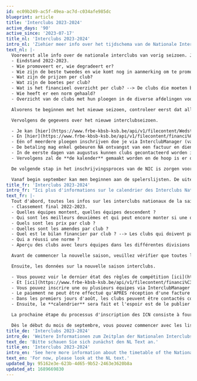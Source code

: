 ```yaml
---
id: ec09b249-ac5f-49ea-ac7d-c034afe985dc
blueprint: article
title: 'Interclubs 2023-2024'
active_days: '90'
active_since: '2023-07-17'
title_nl: 'Interclubs 2023-2024'
intro_nl: 'Ziehier meer info over het tijdschema van de Nationale Interclubs.'
text_nl: |-
  Vooreerst alle info over de nationale interclubs van vorig seizoen. Je kan in dit [bestand](https://www.frbe-kbsb-ksb.be/api/v1/filecontent/ICN_NIC_2022_2023_Apercu_Overzicht__079157.xlsx) de volgende zaken zien:
  - Eindstand 2022-2023.
  - Wie promoveert er, wie degradeert er?
  - Wie zijn de beste tweedes en wie komt nog in aanmerking om te promoveren indien één of meerdere ploegen niet kunnen promoveren?
  - Wat zijn de prijzen per club?
  - Wat zijn de boetes per club?
  - Wat is het financieel overzicht per club? --> De clubs die moeten betalen (te zien als er staat "te innen"), dienen dit te doen **VOOR 15/08/2023** NA ontvangst van een factuur (gelieve de mededeling te vermelden). De clubs die moeten ontvangen (te zien als er staat "te storten"), dienen te controleren als het IBAN-nr. en de BIC-code correct is (zo niet, onmiddellijk reageren naar [interclubs@frbe-kbsb-ksb.be](interclubs@frbe-kbsb-ksb.be)).
  - Wie heeft er een norm gehaald?
  - Overzicht van de clubs met hun ploegen in de diverse afdelingen voor het komende seizoen.

  Alvorens te beginnen met het nieuwe seizoen, controleer eerst dat alle clubinformatie correct staat. Dit kun je controleren door op de website van de KBSB in het hoofdmenu te klikken op Clubs en vervolgens Clubinfo (ofwel [deze link](https://www.frbe-kbsb-ksb.be/clubs/info)). Verdere e-mailcommunicatie over NIC zal gebeuren met de verantwoordelijke interclubs en de penningmeester (en het hoofde-mailadres). Mocht dit niet in orde zijn, dan dient een clubverantwoordelijke dit te corrigeren via Clubs > ClubManager (ofwel [deze link](https://www.frbe-kbsb-ksb.be/clubs/manager)). Het spreek voor zich dat dit een beveiligde site is en dat enkel geoorloofde personen binnen de club dit kunnen wijzigen.

  Vervolgens de gegevens over het nieuwe interclubseizoen.

  - Je kan [hier](https://www.frbe-kbsb-ksb.be/api/v1/filecontent/Wedstrijdreglement%20van%20de%20KBSB%2020230617__663171.docx) de laatste stand van de wedstrijdreglementen zien (voorlopig enkel in het NL).
  - En [hier](https://www.frbe-kbsb-ksb.be/api/v1/filecontent/financi%C3%ABle_cijfers_NIC_2023_2024__385182.xlsx) kun je de financiële gegevens zien (Hoeveel kost een inschrijving? Wat kost een boete? Wat zijn de prijzen?)
  - Eén of meerdere ploegen inschrijven doe je via InterclubManager (vanuit de menu is dit Tools > InterclubManager ofwel via [deze link](https://www.frbe-kbsb-ksb.be/interclubs/manager)). Weeral een beveiligde site, in te geven door enkel geoorloofde personen. Let op dat er twee tabbladen zijn: de eerste voor de ploeggegevens en eventuele wensen, de tweede voor één of meerdere speelzalen. In geval van meerdere lokalen geef duidelijk aan welk lokaal wanneer en/of door welke ploegen gebruikt wordt. **Uiterlijke inschrijftermijn is 31/07/2023.** Wijzigingen aanbrengen aan de wensen nadien of inschrijven nadien is nog mogelijk, echter zonder enige garantie op het toekennen van de wensen.
  - De betaling mag enkel gebeuren NA ontvangst van een factuur en dient te gebeuren met vermelding van de mededeling. **De uiterlijke betalingsdatum is 31/08/2023.**
  - In de eerste dagen van augustus kunnen clubs gecontacteerd worden in verband met beste tweedes. Op die manier zou **de volledige verdeling** van de 12 ploegen in eerste, de 24 ploegen in tweede, de 48 ploegen in derde en de 96 ploegen in vierde afdeling **rond 05/08/2023** gekend moeten zijn.
  - Vervolgens zal de **de kalender** gemaakt worden en de hoop is er om die dan **tegen 20/08/2023** te publiceren.

  De volgende stap in het inschrijvingsproces van de NIC is zorgen voor spelers. Om dit te doen moeten eerst de clubs hun ledenhernieuwingen doen of nieuwe leden inschrijven. Controleer ook dat elke buitenlandse speler een FIDE-ID heeft en ook dat deze als Belgische ELO de FIDE-ELO (of als deze er geen heeft, de buitenlandse ELO) heeft gekregen. Alle verrichtingen rond de ledenadministratie dien je nog te doen via [de oude website](https://www.frbe-kbsb.be/sites/manager/GestionCOMMON/GestionLogin.php).

  Vanaf begin september kan men beginnen aan de spelerslijsten. De uiterste termijn hiervoor is 16/09/2023. Maar hier zal later meer over geïnformeerd worden.
title_fr: 'Interclubs 2023-2024'
intro_fr: "Ici plus d'informations sur le calendrier des Interclubs Nationaux."
text_fr: |-
  Tout d'abord, toutes les infos sur les interclubs nationaux de la saison dernière. Vous pouvez voir les éléments suivants dans ce [fichier](https://www.frbe-kbsb-ksb.be/api/v1/filecontent/ICN_NIC_2022_2023_Apercu_Overzicht__079157.xlsx) :
  - Classement final 2022-2023.
  - Quelles équipes montent, quelles équipes descendent ?
  - Qui sont les meilleurs deuxièmes et qui peut encore monter si une ou plusieurs équipes ne peuvent pas monter ?
  - Quels sont les prix par club ?
  - Quelles sont les amendes par club ?
  - Quel est le bilan financier par club ? --> Les clubs qui doivent payer (indiqués quand il est écrit "à encaisser") doivent le faire **AVANT LE 15/08/2023** APRÈS réception d'une facture (veuillez indiquer le décompte). Les clubs qui ont besoin de recevoir (indiqué quand il est écrit "à verser"), doivent vérifier si le numéro IBAN et le code BIC est correct (sinon, répondez immédiatement à [interclubs@frbe-kbsb-ksb.be](interclubs@frbe-kbsb-ksb.be)).
  - Qui a réussi une norme ?
  - Aperçu des clubs avec leurs équipes dans les différentes divisions pour la saison à venir.

  Avant de commencer la nouvelle saison, veuillez vérifier que toutes les informations du club sont correctes. Vous pouvez le vérifier en cliquant sur Cercles dans le menu principal du site web de la FRBE puis sur Club Info (ou [ce lien](https://www.frbe-kbsb-ksb.be/clubs/info)). Les autres communications par e-mail concernant le ICN se feront avec le directeur d'interclubs et le trésorier (et l'adresse e-mail principale). Si ce n'est pas en règle, un responsable de club doit le corriger via Cercles > ClubManager (ou [ce lien](https://www.frbe-kbsb-ksb.be/clubs/manager)). Il va sans dire qu'il s'agit d'un site sécurisé et que seules les personnes autorisées au sein du club peuvent y apporter des modifications.

  Ensuite, les données sur la nouvelle saison interclubs.

  - Vous pouvez voir le dernier état des règles de compétition [ici](https://www.frbe-kbsb-ksb.be/api/v1/filecontent/Wedstrijdreglement%20van%20de%20KBSB%2020230617__663171.docx) (uniquement en NL pour l'instant).
  - Et [ici](https://www.frbe-kbsb-ksb.be/api/v1/filecontent/financi%C3%ABle_cijfers_NIC_2023_2024__385182.xlsx) vous pouvez voir les données financières (Combien coûte l'inscription ? Que coûte une amende ? Quels sont les prix ?)
  - Vous pouvez inscrire une ou plusieurs équipes via InterclubManager (depuis le menu c'est Outils > InterclubManager ou via [ce lien](https://www.frbe-kbsb-ksb.be/interclubs/manager)). Encore une fois un site sécurisé, accessible uniquement aux personnes autorisées. A noter qu'il y a deux onglets : le premier pour les détails de l'équipe et les éventuels souhaits, le second pour une ou plusieurs salles de jeux. Dans le cas de plusieurs salles, indiquez clairement quelle salle sera utilisée quand et/ou par quelles équipes. **La date limite d'inscription est le 31/07/2023.** Il est toujours possible de modifier les souhaits ultérieurement ou de s'inscrire ultérieurement, mais sans aucune garantie que les souhaits seront exaucés.
  - Le paiement ne peut être effectué qu'APRÈS réception d'une facture et doit être effectué avec référence au décompte. **La date d'échéance du paiement est le 31/08/2023.**
  - Dans les premiers jours d'août, les clubs peuvent être contactés concernant les meilleurs deuxièmes. Ainsi **la répartition complète** des 12 équipes en première, des 24 équipes en deuxième, des 48 équipes en troisième et des 96 équipes en quatrième division devrait être connue **vers le 05/08/2023**.
  - Ensuite, le **calendrier** sera fait et l'espoir est de le publier **pour le 20/08/2023**.

  La prochaine étape du processus d'inscription des ICN consiste à fournir des joueurs. Pour ce faire, les clubs doivent d'abord faire leurs renouvellements d'affiliations ou inscrire de nouveaux membres. Vérifiez également que chaque joueur étranger possède un ID FIDE et aussi que son ELO belge est bien l'ELO FIDE (ou s'il n'en a pas, l'ELO étranger). Il vous reste à effectuer toutes les transactions liées à l'administration des membres via [l'ancien site](https://www.frbe-kbsb.be/sites/manager/GestionCOMMON/GestionLogin.php).

  Dès le début du mois de septembre, vous pouvez commencer avec les listes de force. La date limite pour cela est le 16/09/2023. Mais vous serez informés plus à ce sujet plus tard.
title_de: 'Interclubs 2023-2024'
intro_de: 'Weitere Informationen zum Zeitplan der Nationalen Interclubs finden Sie hier.'
text_de: 'Bitte schauen Sie sich zunächst den NL Text an.'
title_en: 'Interclubs 2023-2024'
intro_en: 'See here more information about the timetable of the National Interclubs.'
text_en: 'For now, please look at the NL text.'
updated_by: 95162e3e-623b-4d65-9b52-2463e3620b8a
updated_at: 1689669830
---
```

